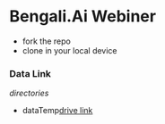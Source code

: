 # Bengali.Ai Webiner
- fork the repo
- clone in your local device
### Data Link
*directories*
- dataTemp[drive link](https://drive.google.com/drive/folders/1BUf4wepMKZAmEuncxEsPnRFhf_Y--zFq?usp=sharing)

